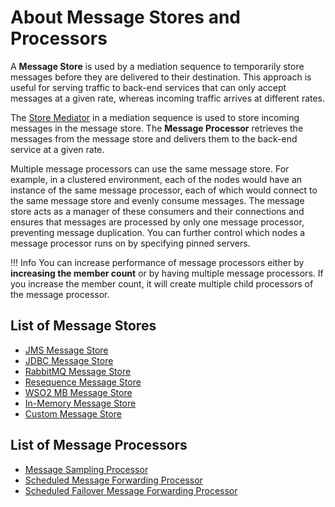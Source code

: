 # About Message Stores and Processors

A **Message Store** is used by a mediation sequence to temporarily store messages before they are delivered to their destination. This approach is useful for serving traffic to back-end services that can only accept messages at a given rate, whereas incoming traffic arrives at different rates. 

The [Store Mediator]({{base_path}}/reference/mediators/store-mediator/) in a mediation sequence is used to store incoming messages in the message store. The **Message Processor** retrieves the messages from the message store and delivers them to the back-end service at a given rate.

Multiple message processors can use the same message store. For example, in a clustered environment, each of the nodes would have an instance of the same message processor, each of which would connect to the same message store and evenly consume messages. The message store acts as a manager of these consumers and their connections and ensures that messages are processed by only one message processor, preventing message duplication. You can further control which nodes a message processor runs on by specifying pinned servers.

!!! Info
    You can increase performance of message processors either by **increasing the member count** or by having multiple message processors. If you increase the member count, it will create multiple child processors of the message processor.

## List of Message Stores

- <a href="{{base_path}}/reference/synapse-properties/message-stores/jms-msg-store-properties">JMS Message Store</a>
- <a href="{{base_path}}/reference/synapse-properties/message-stores/jdbc-msg-store-properties">JDBC Message Store</a>
- <a href="{{base_path}}/reference/synapse-properties/message-stores/rabbitmq-msg-store-properties">RabbitMQ Message Store</a>
- <a href="{{base_path}}/reference/synapse-properties/message-stores/resequence-msg-store-properties">Resequence Message Store</a>
- <a href="{{base_path}}/reference/synapse-properties/message-stores/wso2mb-msg-store-properties">WSO2 MB Message Store</a>
- <a href="{{base_path}}/reference/synapse-properties/message-stores/in-memory-msg-store-properties">In-Memory Message Store</a>
- <a href="{{base_path}}/reference/synapse-properties/message-stores/custom-msg-store-properties">Custom Message Store</a>

<!--

<table>
  <tr>
    <th>Message Store Type</th>
    <th>Description</th>
  </tr>
  <tr>
    <td>
      JDBC Message Store
    </td>
    <td>
      Used for storing and retrieving messages more efficiently in comparison with other message stores. This is a variation of the already existing synapse message store implementation and is designed in a manner similar to the same message store. The JDBC message store uses a JDBC connector to connect to external relational databases.</br></br>
      The advantages of using a JDBC message store instead of any other message store are as follows:
      <ul>
        <li>
          <b>Easy to connect</b>: You only need to have a JDBC connector to connect to an external relational database.
        </li>
        <li>
          <b>Quick transactions</b>: JDBC message stores are capable of handling a large number of transactions per second.
        </li>
        <li>
          <b>Ability to work with a high capacity for a long period of time</b>: Since JDBC stores use databases as the medium to store data, it can store a large volume of data and is capable of handling data for a longer period of time.
        </li>
      </ul>
    </td>
  </tr>
  <tr>
    <td>
      JMS Message Store
    </td>
    <td>
      Persists messages in a JMS queue inside a JMS Broker. Since messages are persisted in an orderly manner, JMS message stores implement the <b>Store and Forward</b> integration pattern. This message store can be configured by specifying the class as <code>org.apache.synapse.message.store.impl.jms.JmsStore</code>.
    </td>
  </tr>
  <tr>
    <td>
      RabbitMQ Message Store
    </td>
    <td>
      Persists messages in a RabbitMQ queue inside a RabbitMQ broker. The RabbitMQ message store can be configured by specifying the class as <code>org.apache.synapse.message.store.impl.rabbitmq.RabbitmqStore</code>.
    </td>
  </tr>
  <tr>
    <td>
      Resequence Message Store
    </td>
    <td>
      Used for storing a stream of related but out-of-sequence messages so that they can be put back into the correct order. It collects and reorders the stored messages based on a defined sequence number derived from some part of the message. The messages are then published to the output channel in a specific order. This helps when the order of message delivery is important. For example, it avoids some messages arriving earlier than others.</br>
      The resequencing store is an extension of the existing JDBC-based message store. Hence, it inherits most of its properties from the <b>JDBC message store</b>.
    </td>
  </tr>
  <tr>
    <td>
      WSO2 MB Message Store
    </td>
    <td>
      WSO2 Message Broker is used as the <b>message store</b> for the WSO2 Integrator: MI.
    </td>
  </tr>
  <tr>
    <td>
      In-Memory Message Store
    </td>
    <td>
      This is a basic <b>message store</b> that stores messages in an in-memory queue. This means that all the stored messages will be lost when the server restarts. The in memory message store is a lot faster than a persistent message store. Therefore, it can be used to temporarily store messages for high-speed <b>store and forward</b> integrations where message persistence is not a requirement.</br></br>
      <b>Note</b>: In memory message stores are not recommended for use in production as well as in scenarios where large scale message storing is required. You can use an external message store (e.g., <b>JMS message store</b>) for such scenarios.
    </td>
  </tr>
  <tr>
    <td>Custom Message Store</td>
    <td>
      Users can create a message store with their own message store implementation. Custom message stores are configured by giving the fully qualified class name of the message store implementation as the class value. Any configuration parameter that is needed by the message store implementation class can be passed.
    </td>
  </tr>
</table>
-->

## List of Message Processors

- <a href="{{base_path}}/reference/synapse-properties/message-processors/msg-sampling-processor-properties">Message Sampling Processor</a>
- <a href="{{base_path}}/reference/synapse-properties/message-processors/msg-sched-forwarding-processor-properties">Scheduled Message Forwarding Processor</a>
- <a href="{{base_path}}/reference/synapse-properties/message-processors/msg-sched-failover-forwarding-processor-properties">Scheduled Failover Message Forwarding Processor</a>

<!--
<table>
  <tr>
    <th>Message Processor</th>
    <th>
      Description
    </th>
  </tr>
  <tr>
    <td>
      Message Sampling Processor
    </td>
    <td>
      The message sampling processor consumes messages in a <a href="#list-of-message-stores">message store</a> and sends them to a configured <a href="{{base_path}}/reference/mediation-sequences">sequence</a>. This process happens at a preconfigured interval. This message processor does not ensure reliable messaging.
    </td>
  </tr>
  <tr>
    <td>Scheduled Failover Message Forwarding Processor</td>
    <td>
      The scheduled failover message forwarding processor ensures reliable message delivery. This helps ensure guaranteed message delivery even when there is a failure in the message store.</br></br>
      The only difference between the scheduled failover message forwarding processor and the scheduled message forwarding processor is that the scheduled message forwarding processor forwards messages to a defined endpoint, whereas the scheduled failover message forwarding processor forwards messages to a target message store.
    </td>
  </tr>
  <tr>
    <td>Scheduled Message Forwarding Processor</td>
    <td>
      The scheduled message forwarding processor consumes messages in a message store and sends them to an <a href="{{base_path}}/reference/synapse-properties/endpoint-properties">endpoint</a>. If a message is successfully delivered to the endpoint, the processor deletes the message from the message store. In case of a failure, it will retry after a specified interval.
    </td>
  </tr>
  <tr>
    <td>Custom Message Processor</td>
    <td>
      Existing message processor implementations are created using the <a href="http://quartz-scheduler.org/">Quartz</a> enterprise job scheduler. If needed, you can create your own implementation of message processors by creating a Java class that implements the <code>MessageProcessor</code> interface. You can then add your custom message processor by specifying your implementation class.</br></br>
      <b>Note</b> that message processors go through several life-cycle stages. Therefore, it is recommended to use existing implementations, which are tested and proven under high loads whenever possible.
    </td>
  </tr>
</table>
-->